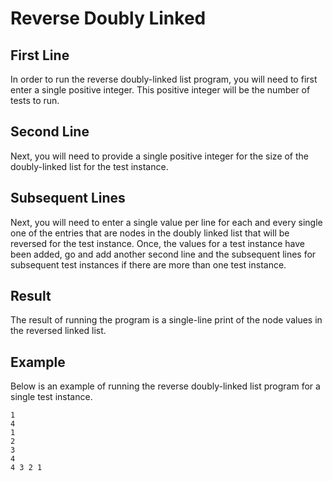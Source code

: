 # Reverse Doubly Linked

## First Line
In order to run the reverse doubly-linked list program, you will need
to first enter a single positive integer. This positive integer will be the
number of tests to run.

## Second Line
Next, you will need to provide a single positive integer
for the size of the doubly-linked list for the test instance.

## Subsequent Lines
Next, you will need to enter a single value per line for each and
every single one of the entries that are nodes in the doubly linked
list that will be reversed for the test instance. Once, the values for
a test instance have been added, go and add another second line
and the subsequent lines for subsequent test instances if there are
more than one test instance.

## Result
The result of running the program is a single-line 
print of the node values in the reversed linked list.

## Example
Below is an example of running the reverse 
doubly-linked list program for a single test instance.

```
1
4
1
2
3
4
4 3 2 1
```
